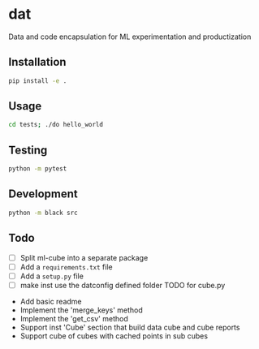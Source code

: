 # dat
Data and code encapsulation for ML experimentation and productization


## Installation

```bash
pip install -e .
```

## Usage

```bash
cd tests; ./do hello_world
```

## Testing

```bash
python -m pytest
```

## Development

```bash
python -m black src
```


## Todo
- [ ] Split ml-cube into a separate package
- [ ] Add a `requirements.txt` file
- [ ] Add a `setup.py` file
- [ ] make inst use the datconfig defined folder 
TODO for cube.py
- Add basic readme
- Implement the 'merge_keys' method
- Implement the 'get_csv' method
- Support inst 'Cube' section that build data cube and cube reports
- Support cube of cubes with cached points in sub cubes
